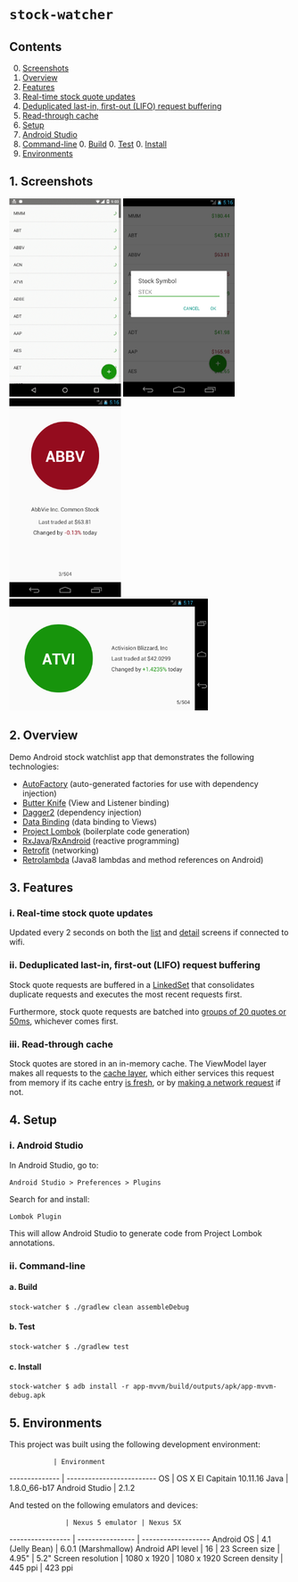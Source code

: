 # `stock-watcher`

## Contents

0. [Screenshots](#1-screenshots)
0. [Overview](#2-overview)
0. [Features](#3-features)
  0. [Real-time stock quote updates](#i-real-time-stock-quote-updates)
  0. [Deduplicated last-in, first-out (LIFO) request buffering](#ii-deduplicated-last-in-first-out-lifo-request-buffering)
  0. [Read-through cache](#iii-read-through-cache)
0. [Setup](#4-setup)
  0. [Android Studio](#i-android-studio)
  0. [Command-line](#ii-command-line)
    0. [Build](#a-build)
    0. [Test](#b-test)
    0. [Install](#c-install)
0. [Environments](#5-environments)

## 1. Screenshots

[<img src="./screenshots/stock_list.gif" width="200px"/>](screenshots/stock_list.gif)
[<img src="./screenshots/stock_add.png" width="200px"/>](screenshots/stock_add.png)
[<img src="./screenshots/stock_detail_portrait.png" width="200px"/>](screenshots/stock_detail_portrait.png)
[<img src="./screenshots/stock_detail_landscape.png" height="200px"/>](screenshots/stock_detail_landscape.png)

## 2. Overview

Demo Android stock watchlist app that demonstrates the following technologies:

  * [AutoFactory](//github.com/google/auto/tree/master/factory) (auto-generated factories for use with dependency injection)
  * [Butter Knife](http://jakewharton.github.io/butterknife/) (View and Listener binding)
  * [Dagger2](http://google.github.io/dagger/) (dependency injection)
  * [Data Binding](http://developer.android.com/topic/libraries/data-binding/index.html) (data binding to Views)
  * [Project Lombok](http://projectlombok.org/features/index.html) (boilerplate code generation)
  * [RxJava](//github.com/ReactiveX/RxJava/wiki)/[RxAndroid](//github.com/ReactiveX/RxAndroid/wiki) (reactive programming)
  * [Retrofit](http://square.github.io/retrofit/) (networking)
  * [Retrolambda](//github.com/evant/gradle-retrolambda) (Java8 lambdas and method references on Android)

## 3. Features

### i. Real-time stock quote updates

Updated every 2 seconds on both the [list](app-mvvm/src/main/java/cheneric/stockwatcher/viewmodel/StockQuoteListItemViewModel.java#L153) and [detail](app-mvvm/src/main/java/cheneric/stockwatcher/viewmodel/StockQuoteDetailViewModel.java#L133) screens if connected to wifi.

### ii. Deduplicated last-in, first-out (LIFO) request buffering

Stock quote requests are buffered in a [LinkedSet](app-mvvm/src/main/java/cheneric/stockwatcher/util/LinkedSet.java) that consolidates duplicate requests and executes the most recent requests first.

Furthermore, stock quote requests are batched into [groups of 20 quotes or 50ms](app-mvvm/src/main/java/cheneric/stockwatcher/model/StockQuoteService.java#L61), whichever comes first.

### iii. Read-through cache

Stock quotes are stored in an in-memory cache.  The ViewModel layer makes all requests to the [cache layer](app-mvvm/src/main/java/cheneric/stockwatcher/model/StockQuoteProvider.java#L32), which either services this request from memory if its cache entry [is fresh](app-mvvm/src/main/java/cheneric/stockwatcher/model/StockQuoteProvider.java#L70), or by [making a network request](app-mvvm/src/main/java/cheneric/stockwatcher/model/StockQuoteService.java#L39) if not.
  
## 4. Setup

### i. Android Studio

In Android Studio, go to:

```
Android Studio > Preferences > Plugins
```

Search for and install:

```
Lombok Plugin
```

This will allow Android Studio to generate code from Project Lombok annotations.

### ii. Command-line

#### a. Build

```
stock-watcher $ ./gradlew clean assembleDebug
```

#### b. Test

```
stock-watcher $ ./gradlew test
```

#### c. Install 

```
stock-watcher $ adb install -r app-mvvm/build/outputs/apk/app-mvvm-debug.apk
```

## 5. Environments

This project was built using the following development environment:

               | Environment         
-------------- | -------------------------
OS             | OS X El Capitain 10.11.16
Java           | 1.8.0_66-b17
Android Studio | 2.1.2

And tested on the following emulators and devices:

                  | Nexus 5 emulator | Nexus 5X
----------------- | ---------------- | -------------------
Android OS        | 4.1 (Jelly Bean) | 6.0.1 (Marshmallow)
Android API level | 16               | 23
Screen size       | 4.95"            | 5.2"
Screen resolution | 1080 x 1920      | 1080 x 1920
Screen density    | 445 ppi          | 423 ppi
